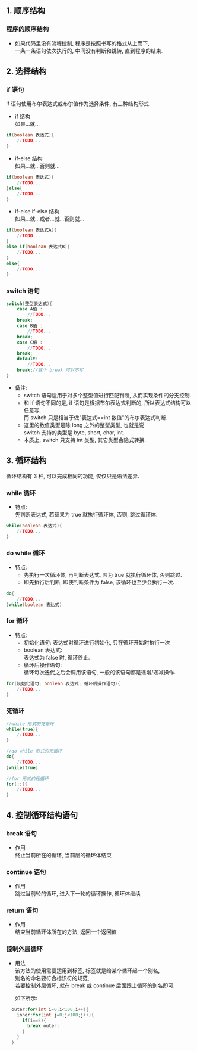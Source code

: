 ## 1. 顺序结构
### 程序的顺序结构  
- 如果代码里没有流程控制, 程序是按照书写的格式从上而下,  
  一条一条语句依次执行的, 中间没有判断和跳转, 直到程序的结束.

## 2. 选择结构
### if 语句
if 语句使用布尔表达式或布尔值作为选择条件, 有三种结构形式.
- if 结构   
  如果...就...
```java
if(boolean 表达式){
    //TODO...
}
```

- if-else 结构     
  如果...就...否则就...
```java
if(boolean 表达式){
    //TODO...
}else{
    //TODO...
}
```

- if-else if-else 结构    
  如果...就...或者...就...否则就...
```java
if(boolean 表达式A){
    //TODO...
}
else if(boolean 表达式B){
    //TODO...
}
else{
    //TODO...
}
```

### switch 语句
```java
switch(整型表达式){
    case A值 :
        //TODO...
    break;
    case B值 :
        //TODO...
    break;
    case C值 :
        //TODO...
    break;
    default:
        //TODO...
    break;//这个 break 可以不写
}  
```
- 备注:  
  - switch 语句适用于对多个整型值进行匹配判断, 从而实现条件的分支控制.  
  - 和 if 语句不同的是, if 语句是根据布尔表达式判断的, 所以表达式结构可以任意写,    
  而 switch 只是相当于做"表达式==int 数值"的布尔表达式判断.  
  - 这里的数值类型是除 long 之外的整型类型, 也就是说  
  switch 支持的类型是 byte, short, char, int.  
  - 本质上, switch 只支持 int 类型, 其它类型会隐式转换.

## 3. 循环结构
循环结构有 3 种, 可以完成相同的功能, 仅仅只是语法差异.
### while 循环
- 特点:  
  先判断表达式, 若结果为 true 就执行循环体, 否则, 跳过循环体.

```java
while(boolean 表达式){
    //TODO...
}
```

### do while 循环
- 特点:  
  - 先执行一次循环体, 再判断表达式, 若为 true 就执行循环体, 否则跳过.  
  - 即先执行后判断, 即使判断条件为 false, 该循环也至少会执行一次.

```java
do{
    //TODO...
}while(boolean 表达式)
```

### for 循环
- 特点:  
  - 初始化语句: 
    表达式对循环进行初始化, 只在循环开始时执行一次
  - boolean 表达式:  
    表达式为 false 时, 循环终止.
  - 循环后操作语句:   
    循环每次迭代之后会调用该语句, 一般的该语句都是递增/递减操作.
```java
for(初始化语句; boolean 表达式; 循环后操作语句){
    //TODO...
}
```

### 死循环
```java
//while 形式的死循环
while(true){
    //TODO...
}

//do while 形式的死循环
do{
    //TODO...
}while(true)

//for 形式的死循环
for(;;){
    //TODO...
}
```

## 4. 控制循环结构语句
### break 语句
- 作用  
  终止当前所在的循环, 当前层的循环体结束


### continue 语句
- 作用  
  跳过当前轮的循环, 进入下一轮的循环操作, 循环体继续

### return 语句
- 作用  
  结束当前循环体所在的方法, 返回一个返回值

### 控制外层循环
- 用法  
  该方法的使用需要运用到标签, 标签就是给某个循环起一个别名,  
  别名的命名要符合标识符的规范,  
  若要控制外层循环, 就在 break 或 continue 后面跟上循环的别名即可.

  如下所示:
```java
  outer:for(int i=0;i<100;i++){
    inner:for(int j=0;j<100;j++){
      if(i==5){
        break outer;
      }
    }
  }
```


